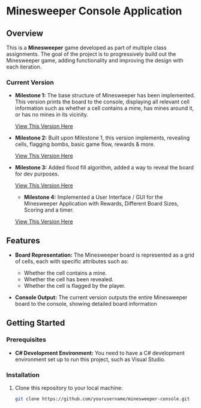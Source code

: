 # Minesweeper Console Application

## Overview

This is a **Minesweeper** game developed as part of multiple class assignments. The goal of the project is to progressively build out the Minesweeper game, adding functionality and improving the design with each iteration.

### Current Version

- **Milestone 1:** The base structure of Minesweeper has been implemented. This version prints the board to the console, displaying all relevant cell information such as whether a cell contains a mine, has mines around it, or has no mines in its vicinity.

  [View This Version Here](https://github.com/Andrew-Forster/Minesweeper-Game/releases/tag/v1.0)
- **Milestone 2:** Built upon Milestone 1, this version implements, revealing cells, flagging bombs, basic game flow, rewards & more.

  [View This Version Here](https://github.com/Andrew-Forster/Minesweeper-Game/releases/tag/v2.0)
- **Milestone 3:** Added flood fill algorithm, added a way to reveal the board for dev purposes.

  [View This Version Here](https://github.com/Andrew-Forster/Minesweeper-Game/releases/tag/v3.0)
  - **Milestone 4:** Implemented a User Interface / GUI for the Minesweeper Application with Rewards, Different Board Sizes, Scoring and a timer.

  [View This Version Here](https://github.com/Andrew-Forster/Minesweeper-Game/releases/tag/v4.0)


## Features

- **Board Representation:** The Minesweeper board is represented as a grid of cells, each with specific attributes such as:
  - Whether the cell contains a mine.
  - Whether the cell has been revealed.
  - Whether the cell is flagged by the player.
  
- **Console Output:** The current version outputs the entire Minesweeper board to the console, showing detailed board information

## Getting Started

### Prerequisites

- **C# Development Environment:** You need to have a C# development environment set up to run this project, such as Visual Studio.

### Installation

1. Clone this repository to your local machine:
   ```bash
   git clone https://github.com/yourusername/minesweeper-console.git
